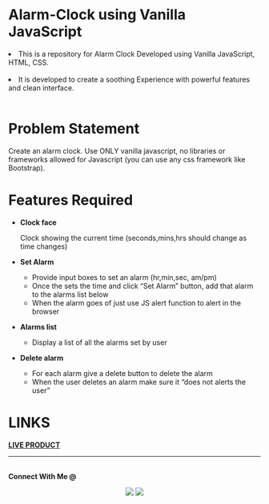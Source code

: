 # Alarm-Clock using Vanilla JavaScript

<li>This is a repository for Alarm Clock Developed using Vanilla JavaScript, HTML, CSS.</li>
<br>
<li> It is developed to create a soothing Experience with powerful features and clean interface.</li>
<br>

# Problem Statement

Create an alarm clock. Use ONLY vanilla javascript, no libraries or frameworks allowed for Javascript (you can use any css framework like Bootstrap).
<br>

# Features Required

- <b>Clock face</b><br>

  Clock showing the current time (seconds,mins,hrs should change as time changes)

- <b>Set Alarm</b> <br>

  - Provide input boxes to set an alarm (hr,min,sec, am/pm)
  - Once the sets the time and click “Set Alarm” button, add that alarm to the alarms list below
  - When the alarm goes of just use JS alert function to alert in the browser

- <b>Alarms list</b> <br>

  - Display a list of all the alarms set by user
 
- <b>Delete alarm</b> <br>
  - For each alarm give a delete button to delete the alarm
  - When the user deletes an alarm make sure it “does not alerts the user”



# LINKS

<a href = "https://tonystarq.github.io/Alarm_Clock_CodingNinja/"> <b>LIVE PRODUCT</b> </a> <br>

--------------------------------------------------------------------------------------------------------------------------------------------------------
<br>
<strong>Connect With Me @</strong>

<p align="center">
<a href="https://www.linkedin.com/in/manish-yadav-b325667a/"><img src="https://img.shields.io/badge/-Manish%20Yadav-0077B5?style=flat&logo=Linkedin&logoColor=white"/></a>
<a href="mailto:manish.khdl.sy@gmail.com"><img src="https://img.shields.io/badge/-manish.khdl.sy@gmail.com-D14836?style=flat&logo=Gmail&logoColor=white"/></a>

</p>
